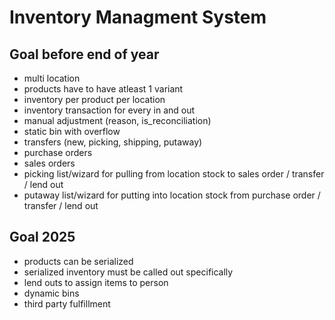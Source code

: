 # Inventory Managment System

## Goal before end of year

- multi location
- products have to have atleast 1 variant
- inventory per product per location
- inventory transaction for every in and out
- manual adjustment (reason, is_reconciliation)
- static bin with overflow 
- transfers (new, picking, shipping, putaway)
- purchase orders
- sales orders
- picking list/wizard for pulling from location stock to sales order / transfer / lend out
- putaway list/wizard for putting into location stock from purchase order / transfer / lend out

## Goal 2025

- products can be serialized
- serialized inventory must be called out specifically
- lend outs to assign items to person
- dynamic bins
- third party fulfillment